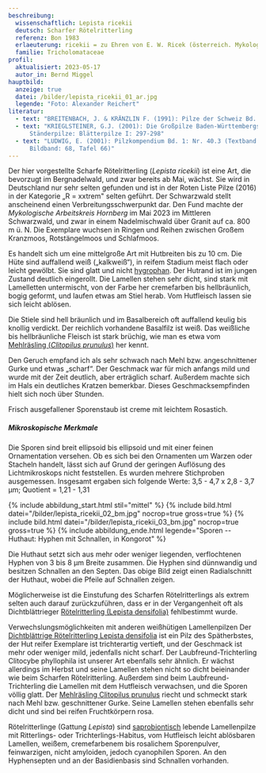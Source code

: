 ```yaml
---
beschreibung:
  wissenschaftlich: Lepista ricekii
  deutsch: Scharfer Rötelritterling
  referenz: Bon 1983
  erlaeuterung: ricekii = zu Ehren von E. W. Ricek (österreich. Mykologe)
  familie: Tricholomataceae
profil:
  aktualisiert: 2023-05-17
  autor_in: Bernd Miggel
hauptbild:
  anzeige: true
  datei: /bilder/lepista_ricekii_01_ar.jpg
  legende: "Foto: Alexander Reichert"
literatur:
  - text: "BREITENBACH, J. & KRÄNZLIN F. (1991): Pilze der Schweiz Bd. 3: Nr. 249"
  - text: "KRIEGLSTEINER, G.J. (2001): Die Großpilze Baden-Württembergs, Bd. 3.
      Ständerpilze: Blätterpilze I: 297-298"
  - text: "LUDWIG, E. (2001): Pilzkompendium Bd. 1: Nr. 40.3 (Textband: 245-246,
      Bildband: 68, Tafel 66)"
---
```

Der hier vorgestellte Scharfe Rötelritterling (*Lepista ricekii*) ist eine Art, die bevorzugt im Bergnadelwald, und zwar bereits ab Mai, wächst. Sie wird in Deutschland nur sehr selten gefunden und ist in der Roten Liste Pilze (2016) in der Kategorie „R = xxtrem" selten geführt. Der Schwarzwald stellt anscheinend einen Verbreitungsschwerpunkt dar. Den Fund machte der *Mykologische Arbeitskreis Hornberg* im Mai 2023 im Mittleren Schwarzwald, und zwar in einem Nadelmischwald über Granit auf ca. 800 m ü. N. Die Exemplare wuchsen in Ringen und Reihen zwischen Großem Kranzmoos, Rotstängelmoos und Schlafmoos.

Es handelt sich um eine mittelgroße Art mit Hutbreiten bis zu 10 cm. Die Hüte sind auffallend weiß („kalkweiß“), in reifem Stadium meist flach oder leicht gewölbt. Sie sind glatt und nicht [hygrophan](hygrophan "Glossar"). Der Hutrand ist im jungen Zustand deutlich eingerollt. Die Lamellen stehen sehr dicht, sind stark mit Lamelletten untermischt, von der Farbe her cremefarben bis hellbräunlich, bogig geformt, und laufen etwas am Stiel herab. Vom Hutfleisch lassen sie sich leicht ablösen.

Die Stiele sind hell bräunlich und im Basalbereich oft auffallend keulig bis knollig verdickt. Der reichlich vorhandene Basalfilz ist weiß. Das weißliche bis hellbräunliche Fleisch ist stark brüchig, wie man es etwa vom [Mehlräsling (*Clitopilus prunulus*)](/pilze/clitopilus-prunulus-mehlräsling) her kennt.

Den Geruch empfand ich als sehr schwach nach Mehl bzw. angeschnittener Gurke und etwas „scharf“. Der Geschmack war für mich anfangs mild und wurde mit der Zeit deutlich, aber erträglich scharf. Außerdem machte sich im Hals ein deutliches Kratzen bemerkbar. Dieses Geschmacksempfinden hielt sich noch über Stunden.

Frisch ausgefallener Sporenstaub ist creme mit leichtem Rosastich.

##### Mikroskopische Merkmale

Die Sporen sind breit ellipsoid bis ellipsoid und mit einer feinen Ornamentation versehen. Ob es sich bei den Ornamenten um Warzen oder Stacheln handelt, lässt sich auf Grund der geringen Auflösung des Lichtmikroskops nicht feststellen. Es wurden mehrere Stichproben ausgemessen. Insgesamt ergaben sich folgende Werte: 3,5 - 4,7 x 2,8 - 3,7 µm; Quotient = 1,21 - 1,31

{% include abbildung_start.html stil="mittel" %}
{% include bild.html datei="/bilder/lepista_ricekii_02_bm.jpg" nocrop=true gross=true %}
{% include bild.html datei="/bilder/lepista_ricekii_03_bm.jpg" nocrop=true gross=true %}
{% include abbildung_ende.html legende="Sporen -- Huthaut: Hyphen mit Schnallen, in Kongorot" %}

Die Huthaut setzt sich aus mehr oder weniger liegenden, verflochtenen Hyphen von 3 bis 8 µm Breite zusammen. Die Hyphen sind dünnwandig und besitzen Schnallen an den Septen. Das obige Bild zeigt einen Radialschnitt der Huthaut, wobei die Pfeile auf Schnallen zeigen.

Möglicherweise ist die Einstufung des Scharfen Rötelritterlings als extrem selten auch darauf zurückzuführen, dass er in der Vergangenheit oft als Dichtblättrieger [Rötelritterling (Lepista densifolia)](/pilze/lepista-densifolia-dichtblättriger-rötelritterling) fehlbestimmt wurde.

Verwechslungsmöglichkeiten mit anderen weißhütigen Lamellenpilzen
Der [Dichtblättrige Rötelritterling Lepista densifolia](/pilze/lepista-densifolia-dichtblättriger-rötelritterling) ist ein Pilz des Spätherbstes, der Hut reifer Exemplare ist trichterartig vertieft, und der Geschmack ist mehr oder weniger mild, jedenfalls nicht scharf.
Der Laubfreund-Trichterling Clitocybe phyllophila ist unserer Art ebenfalls sehr ähnlich. Er wächst allerdings im Herbst und seine Lamellen stehen nicht so dicht beieinander wie beim Scharfen Rötelritterling. Außerdem sind beim Laubfreund-Trichterling die Lamellen mit dem Hutfleisch verwachsen, und die Sporen völlig glatt.
Der [Mehlräsling Clitopilus prunulus](/pilze/clitopilus-prunulus-mehlräsling) riecht und schmeckt stark nach Mehl bzw. geschnittener Gurke. Seine Lamellen stehen ebenfalls sehr dicht und sind bei reifen Fruchtkörpern rosa.

Rötelritterlinge (Gattung *Lepista*) sind [saprobiontisch](<saprobiontisch "Glossar">) lebende Lamellenpilze mit Ritterlings- oder Trichterlings-Habitus, vom Hutfleisch leicht ablösbaren Lamellen, weißem, cremefarbenem bis rosalichem Sporenpulver, feinwarzigen, nicht amyloiden, jedoch cyanophilen Sporen. An den Hyphensepten und an der Basidienbasis sind Schnallen vorhanden.